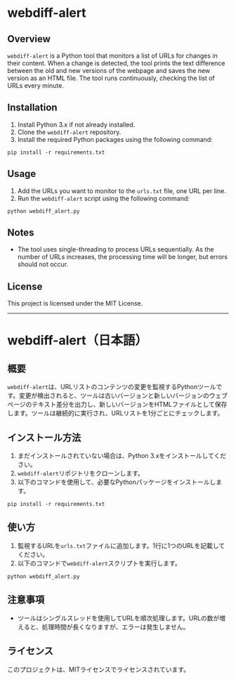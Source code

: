 # webdiff-alert

## Overview

`webdiff-alert` is a Python tool that monitors a list of URLs for changes in their content. When a change is detected, the tool prints the text difference between the old and new versions of the webpage and saves the new version as an HTML file. The tool runs continuously, checking the list of URLs every minute.

## Installation

1.  Install Python 3.x if not already installed.
2.  Clone the `webdiff-alert` repository.
3.  Install the required Python packages using the following command:

```
pip install -r requirements.txt
```

## Usage

1.  Add the URLs you want to monitor to the `urls.txt` file, one URL per line.
2.  Run the `webdiff-alert` script using the following command:

```
python webdiff_alert.py
```

## Notes

-   The tool uses single-threading to process URLs sequentially. As the number of URLs increases, the processing time will be longer, but errors should not occur.

## License

This project is licensed under the MIT License.

* * *

# webdiff-alert（日本語）

## 概要

`webdiff-alert`は、URLリストのコンテンツの変更を監視するPythonツールです。変更が検出されると、ツールは古いバージョンと新しいバージョンのウェブページのテキスト差分を出力し、新しいバージョンをHTMLファイルとして保存します。ツールは継続的に実行され、URLリストを1分ごとにチェックします。

## インストール方法

1.  まだインストールされていない場合は、Python 3.xをインストールしてください。
2.  `webdiff-alert`リポジトリをクローンします。
3.  以下のコマンドを使用して、必要なPythonパッケージをインストールします。

```
pip install -r requirements.txt
```

## 使い方

1.  監視するURLを`urls.txt`ファイルに追加します。1行に1つのURLを記載してください。
2.  以下のコマンドで`webdiff-alert`スクリプトを実行します。

```
python webdiff_alert.py
```

## 注意事項

-   ツールはシングルスレッドを使用してURLを順次処理します。URLの数が増えると、処理時間が長くなりますが、エラーは発生しません。

## ライセンス

このプロジェクトは、MITライセンスでライセンスされています。